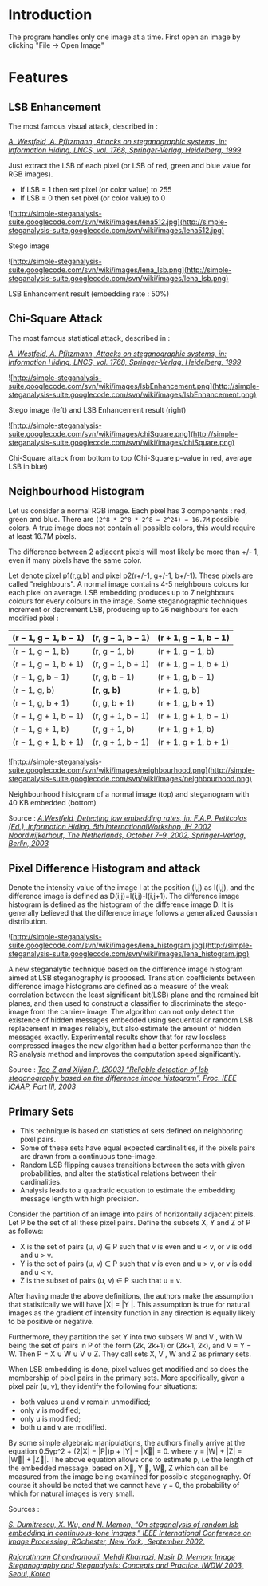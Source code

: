 # Introduction #

The program handles only one image at a time.
First open an image by clicking "File -> Open Image"


# Features #


## LSB Enhancement ##

The most famous visual attack, described in :

_[A. Westfeld, A. Pfitzmann, Attacks on steganographic systems, in: Information Hiding, LNCS, vol. 1768, Springer-Verlag, Heidelberg, 1999](http://simple-steganalysis-suite.googlecode.com/svn/wiki/articles/Attacks_on_Steganographic_Systems.pdf)_

Just extract the LSB of each pixel (or LSB of red, green and blue value for RGB images).

  * If LSB = 1 then set pixel (or color value) to 255
  * If LSB = 0 then set pixel (or color value) to 0

![http://simple-steganalysis-suite.googlecode.com/svn/wiki/images/lena512.jpg](http://simple-steganalysis-suite.googlecode.com/svn/wiki/images/lena512.jpg)

Stego image

![http://simple-steganalysis-suite.googlecode.com/svn/wiki/images/lena_lsb.png](http://simple-steganalysis-suite.googlecode.com/svn/wiki/images/lena_lsb.png)

LSB Enhancement result (embedding rate : 50%)



## Chi-Square Attack ##

The most famous statistical attack, described in :

_[A. Westfeld, A. Pfitzmann, Attacks on steganographic systems, in: Information Hiding, LNCS, vol. 1768, Springer-Verlag, Heidelberg, 1999](http://simple-steganalysis-suite.googlecode.com/svn/wiki/articles/Attacks_on_Steganographic_Systems.pdf)_

![http://simple-steganalysis-suite.googlecode.com/svn/wiki/images/lsbEnhancement.png](http://simple-steganalysis-suite.googlecode.com/svn/wiki/images/lsbEnhancement.png)

Stego image (left) and LSB Enhancement result (right)

![http://simple-steganalysis-suite.googlecode.com/svn/wiki/images/chiSquare.png](http://simple-steganalysis-suite.googlecode.com/svn/wiki/images/chiSquare.png)

Chi-Square attack from bottom to top (Chi-Square p-value in red, average LSB in blue)



## Neighbourhood Histogram ##

Let us consider a normal RGB image. Each pixel has 3 components : red, green and blue. There are `(2^8 * 2^8 * 2^8 = 2^24) = 16.7M`
possible colors. A true image does not contain all possible colors, this would require at least 16.7M pixels.

The difference between 2 adjacent pixels will most likely be more than +/- 1, even if many pixels have the same color.

Let denote pixel p1(r,g,b) and pixel p2(r+/-1, g+/-1, b+/-1). These pixels are called "neighbours". A normal image contains 4-5 neighbours colours for each pixel on average. LSB embedding produces up to 7 neighbours colours for every colours in the image. Some steganographic techniques increment or decrement LSB, producing up to 26 neighbours for each modified pixel :

|(r − 1, g − 1, b − 1)|(r, g − 1, b − 1)|(r + 1,   g − 1,   b − 1)|
|:--------------------------|:--------------------|:----------------------------|
|(r − 1, g − 1, b)    |(r, g − 1, b)    |(r + 1,   g − 1,   b)    |
|(r − 1, g − 1, b + 1)|(r, g − 1, b + 1)|(r + 1,   g − 1,   b + 1)|
|(r − 1, g,     b − 1)|(r, g,     b − 1)|(r + 1,   g,       b − 1)|
|(r − 1, g,     b)    | **(r, g, b)**     |(r + 1,   g,       b)    |
|(r − 1, g,     b + 1)|(r, g,     b + 1)|(r + 1,   g,       b + 1)|
|(r − 1, g + 1, b − 1)|(r, g + 1, b − 1)|(r + 1,   g + 1,   b − 1)|
|(r − 1, g + 1, b)    |(r, g + 1, b)    |(r + 1,   g + 1,   b)    |
|(r − 1, g + 1, b + 1)|(r, g + 1, b + 1)|(r + 1,   g + 1,   b + 1)|

![http://simple-steganalysis-suite.googlecode.com/svn/wiki/images/neighbourhood.png](http://simple-steganalysis-suite.googlecode.com/svn/wiki/images/neighbourhood.png)

Neighbourhood histogram of a normal image (top) and steganogram with 40 KB embedded (bottom)

Source : _[A.Westfeld, Detecting low embedding rates, in: F.A.P. Petitcolas (Ed.), Information Hiding. 5th InternationalWorkshop, IH 2002 Noordwijkerhout, The Netherlands, October 7–9, 2002, Springer-Verlag, Berlin, 2003](http://simple-steganalysis-suite.googlecode.com/svn/wiki/articles/Detecting_Low_Embedding_Rates.pdf)_


## Pixel Difference Histogram and attack ##

Denote the intensity value of the image I at the position (i,j) as I(i,j), and the difference image is defined as D(i,j)=I(i,j)-I(i,j+1). The difference image histogram is defined as the histogram of the difference image D. It is generally believed that the difference image follows a generalized Gaussian distribution.

![http://simple-steganalysis-suite.googlecode.com/svn/wiki/images/lena_histogram.jpg](http://simple-steganalysis-suite.googlecode.com/svn/wiki/images/lena_histogram.jpg)

A  new  steganalytic  technique  based  on  the  difference image histogram aimed at LSB steganography is proposed. Translation    coefficients between difference image histograms are defined as a measure of the weak correlation between the least significant bit(LSB) plane and the remained bit planes, and then used to construct a
classifier to discriminate the stego-image from the carrier-
image. The algorithm can not only detect the existence of hidden  messages embedded using sequential or random LSB replacement in images reliably, but also estimate the amount of hidden messages exactly.  Experimental results show that for raw lossless compressed images the new algorithm had a better performance than the RS  analysis method and improves the computation speed significantly.

Source : _[Tao Z and Xijian P, (2003) “Reliable detection of lsb steganography based on the difference image histogram”, Proc. IEEE ICAAP, Part III, 2003](http://simple-steganalysis-suite.googlecode.com/svn/wiki/articles/Reliable_Detection_of_LSB_Steganography_Based_on_the_Difference_Image_Histogram.pdf)_

## Primary Sets ##

  * This technique is based on statistics of sets defined on neighboring pixel pairs.
  * Some of these sets have equal expected cardinalities, if the pixels pairs are drawn from a continuous tone-image.
  * Random LSB flipping causes transitions between the sets with given probabilities, and alter the statistical relations between their cardinalities.
  * Analysis leads to a quadratic equation to estimate the embedding message length with high precision.

Consider the partition of an image into pairs of horizontally adjacent pixels.
Let P be the set of all these pixel pairs. Define the subsets X, Y and Z of P as
follows:
  * X is the set of pairs (u, v) ∈ P such that v is even and u < v, or v is odd and u > v.
  * Y is the set of pairs (u, v) ∈ P such that v is even and u > v, or v is odd and u < v.
  * Z is the subset of pairs (u, v) ∈ P such that u = v.


After having made the above definitions, the authors make the assumption that statistically we will have |X| = |Y |.
This assumption is true for natural images as the gradient of intensity function in any direction is equally likely to be positive or negative.


Furthermore, they partition the set Y into two subsets W and V , with W
being the set of pairs in P of the form (2k, 2k+1) or (2k+1, 2k), and V = Y − W.
Then P = X ∪ W ∪ V ∪ Z. They call sets X, V , W and Z as primary sets.


When LSB embedding is done, pixel values get modified and so does the
membership of pixel pairs in the primary sets. More specifically, given a pixel pair (u, v), they identify the following four situations:
  * both values u and v remain unmodified;
  * only v is modified;
  * only u is modified;
  * both u and v are modified.

By some simple algebraic manipulations, the authors finally arrive at the equation 0.5γp^2 + (2|X| − |P|)p + |Y| − |X| = 0.
where γ = |W| + |Z| = |W| + |Z|. The above equation allows one to estimate p, i.e the length of the embedded message, based on X, Y , W, Z which can all be measured from the image being examined for possible steganography. Of course it should be noted that we cannot have γ = 0, the probability of which for natural images is very small.

Sources :

_[S. Dumitrescu, X. Wu, and N. Memon, “On steganalysis of random lsb embedding in continuous-tone images,” IEEE International Conference on Image Processing, ROchester, New York., September 2002.](http://simple-steganalysis-suite.googlecode.com/svn/wiki/articles/On_Steganalysis_of_Random_LSB_Embedding_in_Continuous-tone_Images.pdf)_


_[Rajarathnam Chandramouli, Mehdi Kharrazi, Nasir D. Memon: Image Steganography and Steganalysis: Concepts and Practice. IWDW 2003, Seoul, Korea](http://simple-steganalysis-suite.googlecode.com/svn/wiki/articles/Image_Steganography_and_Steganalysis_Concepts_and_Practice.pdf)_